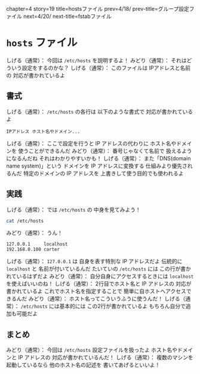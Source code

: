 chapter=4
story=19
title=hostsファイル
prev=4/18/
prev-title=グループ設定ファイル
next=4/20/
next-title=fstabファイル

# `hosts` ファイル

しげる（通常）：
  今回は `/etc/hosts` を説明するよ！
みどり（通常）：
  それはどういう設定をするのかな？
しげる（通常）：
  このファイルは
  IPアドレスと名前の
  対応が書かれているよ

## 書式

しげる（通常）：
  `/etc/hosts` の各行は
  以下のような書式で
  対応が書かれているよ

```hosts
IPアドレス ホスト名やドメイン...
```

しげる（通常）：
  ここで設定を行うと
  IP アドレスの代わりに
  ホスト名やドメインを
  使うことができるんだ
みどり（通常）：
  番号じゃなくて名前で
  扱えるようになるんだね
  それはわかりやすいかも！
しげる（通常）：
  また「DNS(domain name system)」という
  ドメインを IP アドレスに変換する
  仕組みより優先されるんだ
  特定のドメインの IP アドレスを
  上書きして使う目的でも使われるよ

## 実践

しげる（通常）：
  では `/etc/hosts` の
  中身を見てみよう！

```bash
cat /etc/hosts
```

みどり（通常）：
  うん！

```hosts
127.0.0.1     localhost
192.168.0.100 carter
```

しげる（通常）：
  `127.0.0.1` は
  自身を表す特別な IP アドレスだよ
  伝統的に `localhost` と
  名前が付いているんだ
  たいていの `/etc/hosts` には
  この行が書かれているはずだよ
みどり（通常）：
  自分自身にアクセスするときには
  `localhost` を使えばいいのね！
しげる（通常）：
  2行目でホスト名と IP アドレスの
  対応が書かれているよ
  これでホスト名を指定することで
  簡単に自ホストへアクセスできるんだ
みどり（通常）：
  ホスト名ってこういうふうに使うんだ！
しげる（通常）：
  `/etc/hosts` には基本的には
  この2行が書かれているよ
  もちろん自分で追加も可能だよ

## まとめ

みどり（通常）：
  今回は `/etc/hosts` 設定ファイルを扱ったよ
  ホスト名やドメインと IP アドレスの
  対応が書かれているんだ！
しげる（通常）：
  複数のマシンを起動しているなら
  他のホスト名の記述を
  書いてあげるといいよ！

